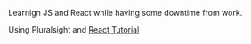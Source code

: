 Learnign JS and React while having some downtime from work.

Using Pluralsight and [React Tutorial](https://reactjs.org/tutorial/tutorial.html)
